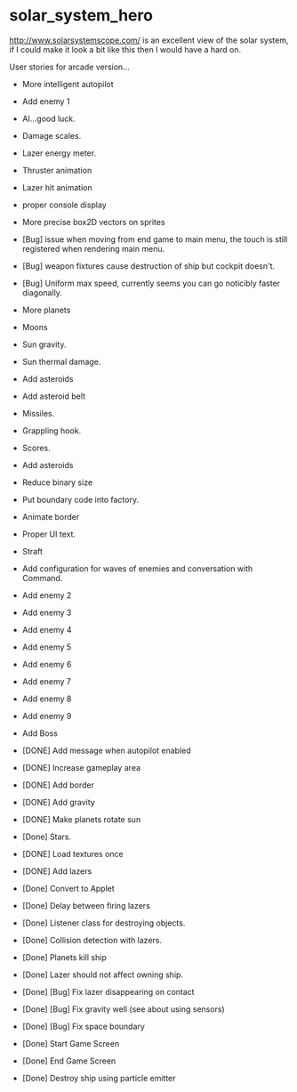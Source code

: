 solar_system_hero
=================

http://www.solarsystemscope.com/ is an excellent view of the solar system, if I could make it look a bit like this then I would have a hard on.

User stories for arcade version...

 - More intelligent autopilot
 - Add enemy 1
 - AI...good luck.
 - Damage scales.
 - Lazer energy meter.
 - Thruster animation
 - Lazer hit animation
 - proper console display
 - More precise box2D vectors on sprites
 - [Bug] issue when moving from end game to main menu, the touch is still registered when rendering main menu.
 - [Bug] weapon fixtures cause destruction of ship but cockpit doesn't.
 - [Bug] Uniform max speed, currently seems you can go noticibly faster diagonally.
 - More planets
 - Moons
 - Sun gravity.
 - Sun thermal damage.
 - Add asteroids 
 - Add asteroid belt
 - Missiles.
 - Grappling hook.
 - Scores.
 - Add asteroids
 - Reduce binary size
 - Put boundary code into factory.
 - Animate border
 - Proper UI text.
 - Straft
 - Add configuration for waves of enemies and conversation with Command.
 - Add enemy 2
 - Add enemy 3
 - Add enemy 4
 - Add enemy 5
 - Add enemy 6
 - Add enemy 7
 - Add enemy 8
 - Add enemy 9
 - Add Boss





 - [DONE] Add message when autopilot enabled
 - [DONE] Increase gameplay area
 - [DONE] Add border
 - [DONE] Add gravity
 - [DONE] Make planets rotate sun
 - [Done] Stars.
 - [DONE] Load textures once
 - [DONE] Add lazers
 - [Done] Convert to Applet
 - [Done] Delay between firing lazers
 - [Done] Listener class for destroying objects.
 - [Done] Collision detection with lazers.
 - [Done] Planets kill ship
 - [Done] Lazer should not affect owning ship.
 - [Done] [Bug] Fix lazer disappearing on contact
 - [Done] [Bug] Fix gravity well (see about using sensors)
 - [Done] [Bug] Fix space boundary
 - [Done] Start Game Screen
 - [Done] End Game Screen
 - [Done] Destroy ship using particle emitter